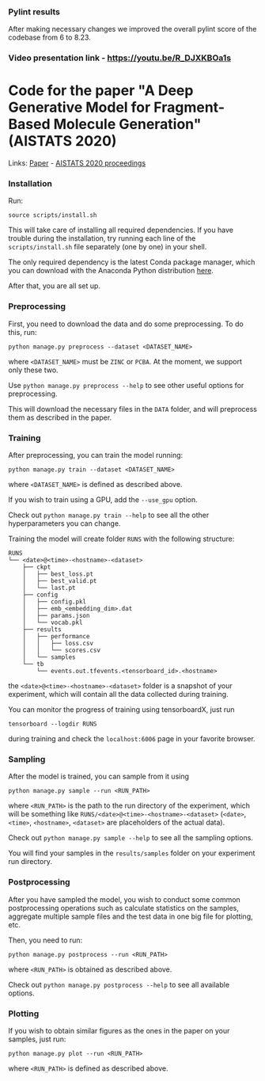 
### Pylint results

After making necessary changes we improved the overall pylint score of the codebase from 6 to 8.23.

### Video presentation link - https://youtu.be/R_DJXKBOa1s

# Code for the paper "A Deep Generative Model for Fragment-Based Molecule Generation" (AISTATS 2020)

Links:  [Paper](http://proceedings.mlr.press/v108/podda20a/podda20a.pdf) - [AISTATS 2020 proceedings](http://proceedings.mlr.press/v108/)

### Installation

Run:

`source scripts/install.sh`

This will take care of installing all required dependencies.
If you have trouble during the installation, try running each line of the `scripts/install.sh` file separately (one by one) in your shell.

The only required dependency is the latest Conda package manager, which you can download with the Anaconda Python distribution [here](https://www.anaconda.com/distribution/).

After that, you are all set up.


### Preprocessing

First, you need to download the data and do some preprocessing. To do this, run:

`python manage.py preprocess --dataset <DATASET_NAME>`

where `<DATASET_NAME>` must be `ZINC` or `PCBA`. At the moment, we support only these two.

Use `python manage.py preprocess --help` to see other useful options for preprocessing.

This will download the necessary files in the `DATA` folder, and will preprocess them as described in the paper.


### Training

After preprocessing, you can train the model running:

`python manage.py train --dataset <DATASET_NAME>`

where `<DATASET_NAME>` is defined as described above.

If you wish to train using a GPU, add the `--use_gpu` option.

Check out `python manage.py train --help` to see all the other hyperparameters you can change.

Training the model will create folder `RUNS` with the following structure:

```
RUNS
└── <date>@<time>-<hostname>-<dataset>
    ├── ckpt
    │   ├── best_loss.pt
    │   ├── best_valid.pt
    │   └── last.pt
    ├── config
    │   ├── config.pkl
    │   ├── emb_<embedding_dim>.dat
    │   ├── params.json
    │   └── vocab.pkl
    ├── results
    │   ├── performance
    │   │   ├── loss.csv
    │   │   └── scores.csv
    │   └── samples
    └── tb
        └── events.out.tfevents.<tensorboard_id>.<hostname>
```


the `<date>@<time>-<hostname>-<dataset>` folder is a snapshot of your experiment, which will contain all the data collected during training.

You can monitor the progress of training using tensorboardX, just run

`tensorboard --logdir RUNS`

during training and check the `localhost:6006` page in your favorite browser.


### Sampling

After the model is trained, you can sample from it using

`python manage.py sample --run <RUN_PATH>`

where `<RUN_PATH>` is the path to the run directory of the experiment, which will be something like `RUNS/<date>@<time>-<hostname>-<dataset>` (`<date>`, `<time>`, `<hostname>`, `<dataset>` are placeholders of the actual data).

Check out `python manage.py sample --help` to see all the sampling options.

You will find your samples in the `results/samples` folder on your experiment run directory.


### Postprocessing

After you have sampled the model, you wish to conduct some common postprocessing operations such as calculate statistics on the samples, aggregate multiple sample files and the test data in one big file for plotting, etc.

Then, you need to run:

`python manage.py postprocess --run <RUN_PATH>`

where `<RUN_PATH>` is obtained as described above.

Check out `python manage.py postprocess --help` to see all available options.


### Plotting

If you wish to obtain similar figures as the ones in the paper on your samples, just run:

`python manage.py plot --run <RUN_PATH>`

where `<RUN_PATH>` is defined as described above.
